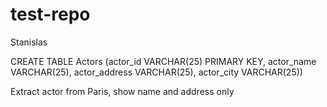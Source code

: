 # test-repo

Stanislas 

CREATE TABLE Actors (actor_id VARCHAR(25) PRIMARY KEY, actor_name VARCHAR(25), actor_address VARCHAR(25), actor_city VARCHAR(25))

Extract actor from Paris, show name and address only

